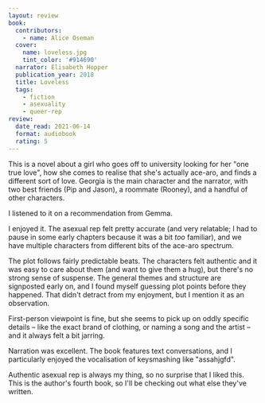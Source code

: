 ```yaml
---
layout: review
book:
  contributors:
    - name: Alice Oseman
  cover:
    name: loveless.jpg
    tint_color: '#914690'
  narrator: Elisabeth Hopper
  publication_year: 2018
  title: Loveless
  tags:
    - fiction
    - asexuality
    - queer-rep
review:
  date_read: 2021-06-14
  format: audiobook
  rating: 5
---
```


This is a novel about a girl who goes off to university looking for her "one true love", how she comes to realise that she's actually ace-aro, and finds a different sort of love.
Georgia is the main character and the narrator, with two best friends (Pip and Jason), a roommate (Rooney), and a handful of other characters.

I listened to it on a recommendation from Gemma.

I enjoyed it.
The asexual rep felt pretty accurate (and very relatable; I had to pause in some early chapters because it was a bit *too* familiar), and we have multiple characters from different bits of the ace-aro spectrum.

The plot follows fairly predictable beats.
The characters felt authentic and it was easy to care about them (and want to give them a hug), but there's no strong sense of suspense.
The general themes and structure are signposted early on, and I found myself guessing plot points before they happened.
That didn't detract from my enjoyment, but I mention it as an observation.

First-person viewpoint is fine, but she seems to pick up on oddly specific details – like the exact brand of clothing, or naming a song and the artist – and it always felt a bit jarring.

Narration was excellent.
The book features text conversations, and I particularly enjoyed the vocalisation of keysmashing like "assahjgfd".

Authentic asexual rep is always my thing, so no surprise that I liked this.
This is the author's fourth book, so I'll be checking out what else they've written.

